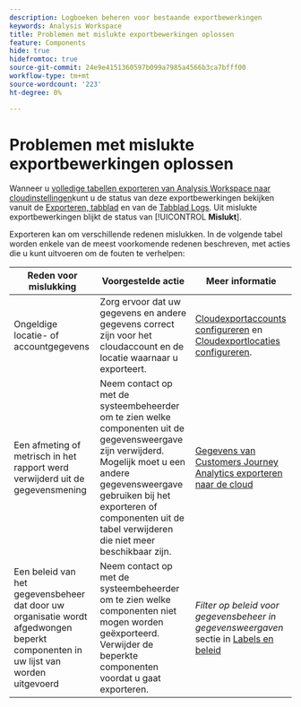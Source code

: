 ```yaml
---
description: Logboeken beheren voor bestaande exportbewerkingen
keywords: Analysis Workspace
title: Problemen met mislukte exportbewerkingen oplossen
feature: Components
hide: true
hidefromtoc: true
source-git-commit: 24e9e4151360597b099a7985a4566b3ca7bfff00
workflow-type: tm+mt
source-wordcount: '223'
ht-degree: 0%

---
```


# Problemen met mislukte exportbewerkingen oplossen

Wanneer u [volledige tabellen exporteren van Analysis Workspace naar cloudinstellingen](/help/analysis-workspace/export/export-cloud.md)kunt u de status van deze exportbewerkingen bekijken vanuit de [Exporteren, tabblad](/help/components/exports/manage-exports.md) en van de [Tabblad Logs](/help/components/exports/manage-export-logs.md). Uit mislukte exportbewerkingen blijkt de status van [!UICONTROL **Mislukt**].

Exporteren kan om verschillende redenen mislukken. In de volgende tabel worden enkele van de meest voorkomende redenen beschreven, met acties die u kunt uitvoeren om de fouten te verhelpen:

| Reden voor mislukking | Voorgestelde actie | Meer informatie |
|---------|----------|---------|
| Ongeldige locatie- of accountgegevens | Zorg ervoor dat uw gegevens en andere gegevens correct zijn voor het cloudaccount en de locatie waarnaar u exporteert. | [Cloudexportaccounts configureren](/help/components/exports/cloud-export-accounts.md) en [Cloudexportlocaties configureren](/help/components/exports/cloud-export-locations.md). |
| Een afmeting of metrisch in het rapport werd verwijderd uit de gegevensmening | Neem contact op met de systeembeheerder om te zien welke componenten uit de gegevensweergave zijn verwijderd. Mogelijk moet u een andere gegevensweergave gebruiken bij het exporteren of componenten uit de tabel verwijderen die niet meer beschikbaar zijn. | [Gegevens van Customers Journey Analytics exporteren naar de cloud](/help/analysis-workspace/export/export-cloud.md) |
| Een beleid van het gegevensbeheer dat door uw organisatie wordt afgedwongen beperkt componenten in uw lijst van worden uitgevoerd | Neem contact op met de systeembeheerder om te zien welke componenten niet mogen worden geëxporteerd. Verwijder de beperkte componenten voordat u gaat exporteren. | *Filter op beleid voor gegevensbeheer in gegevensweergaven* sectie in [Labels en beleid](/help/data-views/data-governance.md) |